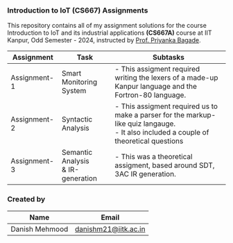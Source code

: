 ### Introduction to IoT (CS667) Assignments

This repository contains all of my assignment solutions for the course Introduction to IoT and its industrial applications **(CS667A)** course at IIT Kanpur, Odd Semester - 2024, instructed by [Prof. Priyanka Bagade](https://www.cse.iitk.ac.in/users/pbagade/).

| __Assignment__ | __Task__                         | __Subtasks__                                                                                                                         |
| -------------------- | -------------------------------------- | ------------------------------------------------------------------------------------------------------------------------------------------ |
| Assignment-1         | Smart Monitoring System                | - This assigment required writing the lexers of a made-up Kanpur language and the Fortron-80 language.                                     |
| Assignment-2         | Syntactic Analysis                     | - This assigment required us to make a parser for the markup-like quiz langauge.<br />- It also included a couple of theoretical questions |
| Assignment-3         | Semantic Analysis<br />& IR-generation | - This was a theoretical assigment, based around SDT, 3AC IR generation.                                                                   |

### Created by

| __Name__ | __Email__                                      |
| -------------- | ---------------------------------------------------- |
| Danish Mehmood   | [danishm21@iitk.ac.in](mailto:danishm21@iitk.ac.in) |
